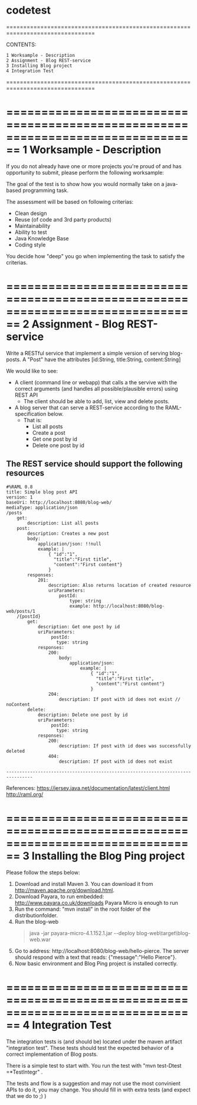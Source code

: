 # codetest
================================================================================

CONTENTS:

    1 Worksample - Description
    2 Assignment - Blog REST-service
    3 Installing Blog project
    4 Integration Test

================================================================================

================================================================================
1 Worksample - Description
================================================================================
If you do not already have one or more projects you're proud of and has
opportunity to submit, please perform the following worksample:

The goal of the test is to show how you would normally take on a 
java-based programming task.

The assessment will be based on following criterias:
 - Clean design
 - Reuse (of code and 3rd party products)
 - Maintainability
 - Ability to test
 - Java Knowledge Base
 - Coding style

You decide how "deep" you go when implementing the task to satisfy the criterias.

================================================================================
2 Assignment - Blog REST-service
================================================================================

Write a RESTful service that implement a simple version of serving blog-posts.
A "Post" have the attributes [id:String, title:String, content:String]

We would like to see:
 - A client (command line or webapp) that calls a the servive with the correct arguments (and handles all possible/plausible errors) using REST API
    - The client should be able to add, list, view and delete posts.
 - A blog server that can serve a REST-service according to the RAML-specification below. 
    - That is:
        - List all posts
        - Create a post
        - Get one post by id
        - Delete one post by id

The REST service should support the following resources
--------------------------------------------------------------------------------
```
#%RAML 0.8
title: Simple blog post API
version: 1
baseUri: http://localhost:8080/blog-web/
mediaType: application/json
/posts
    get:
        description: List all posts
    post: 
        description: Creates a new post
        body:
            application/json: !!null
            example: |
                { "id":"1",
                  "title":"First title",
                  "content":"First content"}
                }
        responses:
            201: 
                description: Also returns location of created resource
                uriParameters:
                    postId:
                        type: string
                        example: http://localhost:8080/blog-web/posts/1
    /{postId}
        get:
            description: Get one post by id
            uriParameters:
                 postId:
                   type: string
            responses:
                200:
                    body: 
                        application/json:
                            example: |
                                { "id":"1",
                                  "title":"First title",
                                  "content":"First content"}
                                }
                204: 
                    description: If post with id does not exist // noContent
        delete:
            description: Delete one post by id
            uriParameters:
                 postId:
                   type: string
            responses:
                200: 
                    description: If post with id does was successfully deleted
                404: 
                    description: If post with id does not exist

-------------------------------------------------------------------------------- 
```
References:
https://jersey.java.net/documentation/latest/client.html
http://raml.org/


================================================================================
3 Installing the Blog Ping project
================================================================================

Please follow the steps below:

1. Download and install Maven 3. You can download it from http://maven.apache.org/download.html.
2. Download Payara, to run embedded: http://www.payara.co.uk/downloads
    Payara Micro is enough to run
3. Run the command: "mvn install" in the root folder of the distributionfolder.
4. Run the blog-web
    > java -jar payara-micro-4.1.152.1.jar --deploy blog-web\target\blog-web.war
5. Go to address: http://localhost:8080/blog-web/hello-pierce. The server should respond with a text that reads: {"message":"Hello Pierce"}.
6. Now basic environment and Blog Ping project is installed correctly.

================================================================================
4 Integration Test
================================================================================

The integration tests is (and should be) located under the maven artifact "integration test". 
These tests should test the expected behavior of a correct implementation of Blog posts. 

There is a simple test to start with. You run the test with "mvn test-Dtest =*TestIntegr" .

The tests and flow is a suggestion and may not use the most convinient APIs to do it, you may change.
You should fill in with extra tests (and expect that we do to ;) )
